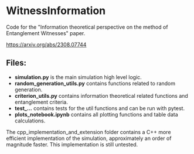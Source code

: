 # WitnessInformation
Code for the "Information theoretical perspective on the method of Entanglement Witnesses" paper.

https://arxiv.org/abs/2308.07744

## Files:
- **simulation.py** is the main simulation high level logic.
- **random_generation_utils.py** contains functions related to random generation.
- **criterion_utils.py** contains information theoretical related functions and entanglement criteria.
- **test_...** contains tests for the util functions and can be run with pytest.
- **plots_notebook.ipynb** contains all plotting functions and table data calculations.


The cpp_implementation_and_extension folder contains a C++ more efficient implementation of the simulation, approximately an order of magnitude faster. This implementation is still untested.
